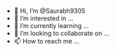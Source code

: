 - 👋 Hi, I’m @Saurabh9305
- 👀 I’m interested in ...
- 🌱 I’m currently learning ...
- 💞️ I’m looking to collaborate on ...
- 📫 How to reach me ...

<!---
Saurabh9305/Saurabh9305 is a ✨ special ✨ repository because its `README.md` (this file) appears on your GitHub profile.
You can click the Preview link to take a look at your changes.
--->
